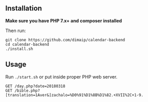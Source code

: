 ## Installation

**Make sure you have PHP 7.x+ and composer installed**

Then run:

```
git clone https://github.com/dimaip/calendar-backend
cd calendar-backend
./install.sh
```

## Usage

Run `./start.sh` or put inside proper PHP web server.

```
GET /day.php?date=20180318
GET /bible.php?[translation=1Aver&]zachalo=%D0%91%D1%8B%D1%82.+XVII%2C+1-9.
```
